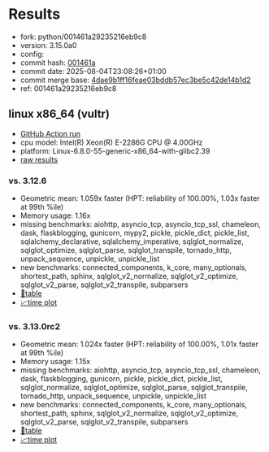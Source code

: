 # Results

- fork: python/001461a29235216eb9c8
- version: 3.15.0a0
- config: 
- commit hash: [001461a](https://github.com/python/cpython/commit/001461a)
- commit date: 2025-08-04T23:08:26+01:00
- commit merge base: [4dae9b1ff16feae03bddb57ec3be5c42de14b1d2](https://github.com/python/cpython/commit/4dae9b1ff16feae03bddb57ec3be5c42de14b1d2)
- ref: 001461a29235216eb9c8

## linux x86_64 (vultr)

- [GitHub Action run](https://github.com/facebookexperimental/free-threading-benchmarking/actions/runs/16737398324)
- cpu model: Intel(R) Xeon(R) E-2286G CPU @ 4.00GHz
- platform: Linux-6.8.0-55-generic-x86_64-with-glibc2.39
- [raw results](bm-20250804-vultr-x86_64-python-001461a29235216eb9c8-3.15.0a0-001461a.json)

### vs. 3.12.6

- Geometric mean: 1.059x faster (HPT: reliability of 100.00%, 1.03x faster at 99th %ile)
- Memory usage: 1.16x
- missing benchmarks: aiohttp, asyncio_tcp, asyncio_tcp_ssl, chameleon, dask, flaskblogging, gunicorn, mypy2, pickle, pickle_dict, pickle_list, sqlalchemy_declarative, sqlalchemy_imperative, sqlglot_normalize, sqlglot_optimize, sqlglot_parse, sqlglot_transpile, tornado_http, unpack_sequence, unpickle, unpickle_list
- new benchmarks: connected_components, k_core, many_optionals, shortest_path, sphinx, sqlglot_v2_normalize, sqlglot_v2_optimize, sqlglot_v2_parse, sqlglot_v2_transpile, subparsers
- [📄table](bm-20250804-vultr-x86_64-python-001461a29235216eb9c8-3.15.0a0-001461a-vs-3.12.6.md)
- [📈time plot](bm-20250804-vultr-x86_64-python-001461a29235216eb9c8-3.15.0a0-001461a-vs-3.12.6.svg)

### vs. 3.13.0rc2

- Geometric mean: 1.024x faster (HPT: reliability of 100.00%, 1.01x faster at 99th %ile)
- Memory usage: 1.15x
- missing benchmarks: aiohttp, asyncio_tcp, asyncio_tcp_ssl, chameleon, dask, flaskblogging, gunicorn, pickle, pickle_dict, pickle_list, sqlglot_normalize, sqlglot_optimize, sqlglot_parse, sqlglot_transpile, tornado_http, unpack_sequence, unpickle, unpickle_list
- new benchmarks: connected_components, k_core, many_optionals, shortest_path, sphinx, sqlglot_v2_normalize, sqlglot_v2_optimize, sqlglot_v2_parse, sqlglot_v2_transpile, subparsers
- [📄table](bm-20250804-vultr-x86_64-python-001461a29235216eb9c8-3.15.0a0-001461a-vs-3.13.0rc2.md)
- [📈time plot](bm-20250804-vultr-x86_64-python-001461a29235216eb9c8-3.15.0a0-001461a-vs-3.13.0rc2.svg)

